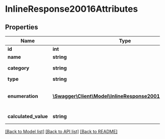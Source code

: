 # InlineResponse20016Attributes

## Properties
Name | Type | Description | Notes
------------ | ------------- | ------------- | -------------
**id** | **int** | ID of the attribute | 
**name** | **string** | Name of the attribute | 
**category** | **string** | Category of the attribute | 
**type** | **string** | Type of the attribute | [optional] 
**enumeration** | [**\Swagger\Client\Model\InlineResponse20016Enumeration[]**](InlineResponse20016Enumeration.md) | Parameter only available for \&quot;category\&quot; type attributes. | [optional] 
**calculated_value** | **string** | Calculated value formula | [optional] 

[[Back to Model list]](../README.md#documentation-for-models) [[Back to API list]](../README.md#documentation-for-api-endpoints) [[Back to README]](../README.md)


